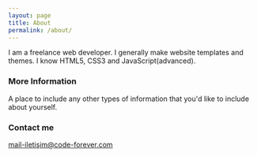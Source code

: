 ```yaml
---
layout: page
title: About
permalink: /about/
---
```


I am a freelance web developer. I generally make website templates and themes. I know HTML5, CSS3 and JavaScript(advanced).


### More Information

A place to include any other types of information that you'd like to include about yourself.

### Contact me

[mail-iletişim@code-forever.com](mailto:mail-iletişim@code-forever.com)
